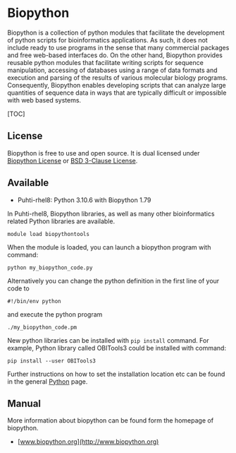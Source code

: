 # Biopython

Biopython is a collection of python modules that facilitate the development of python scripts for 
bioinformatics applications. As such, it does not include ready to use programs in the sense that 
many commercial packages and free web-based interfaces do. On the other hand, Biopython provides 
reusable python modules that facilitate writing scripts for sequence manipulation, accessing of 
databases using a range of data formats and execution and parsing of the results of various 
molecular biology programs. Consequently, Biopython enables developing scripts that can analyze 
large quantities of sequence data in ways that are typically difficult or impossible with web based systems.
 
[TOC]

## License

Biopython is free to use and open source. It is dual licensed under [Biopython License](https://raw.githubusercontent.com/biopython/biopython/master/LICENSE.rst) or [BSD 3-Clause License](https://docs.conda.io/en/latest/license.html).

## Available

-   Puhti-rhel8: Python 3.10.6 with Biopython 1.79

In Puhti-rhel8, Biopython libraries, as well as many other bioinformatics related Python libraries are available.

```text
module load biopythontools
```

When the module is loaded, you can launch a biopython program with command:
```text
python my_biopython_code.py
```
Alternatively you can change the python definition in the first line of your code to
```text
#!/bin/env python
```

and execute the python program

```text
./my_biopython_code.pm
```

New python libraries can be installed with `pip install` command.
For example, Python library called OBITools3 could be installed with command:

```text
pip install --user OBITools3
```

Further instructions on how to set the installation location etc can be found in the general
[Python](python.md) page.

## Manual

More information about biopython can be found form the homepage of biopython.

*  [www.biopython.org](http://www.biopython.org)

